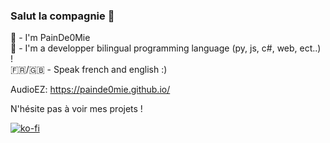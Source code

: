 ### Salut la compagnie 👋

🥖 - I'm PainDe0Mie                   
🍃 - I'm a developper bilingual programming language (py, js, c#, web, ect..) !                  
🇫🇷/🇬🇧 - Speak french and english :)

AudioEZ: https://painde0mie.github.io/

N'hésite pas à voir mes projets !

[![ko-fi](https://ko-fi.com/img/githubbutton_sm.svg)](https://ko-fi.com/Z8Z719WZDW)

